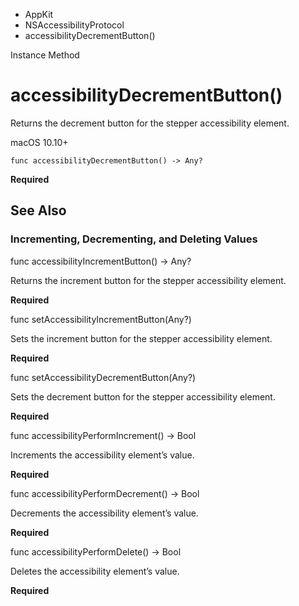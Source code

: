 

- AppKit
- NSAccessibilityProtocol
-  accessibilityDecrementButton() 

Instance Method

# accessibilityDecrementButton()

Returns the decrement button for the stepper accessibility element.

macOS 10.10+

``` source
func accessibilityDecrementButton() -> Any?
```

**Required**

## See Also

### Incrementing, Decrementing, and Deleting Values

func accessibilityIncrementButton() -> Any?

Returns the increment button for the stepper accessibility element.

**Required**

func setAccessibilityIncrementButton(Any?)

Sets the increment button for the stepper accessibility element.

**Required**

func setAccessibilityDecrementButton(Any?)

Sets the decrement button for the stepper accessibility element.

**Required**

func accessibilityPerformIncrement() -> Bool

Increments the accessibility element’s value.

**Required**

func accessibilityPerformDecrement() -> Bool

Decrements the accessibility element’s value.

**Required**

func accessibilityPerformDelete() -> Bool

Deletes the accessibility element’s value.

**Required**

